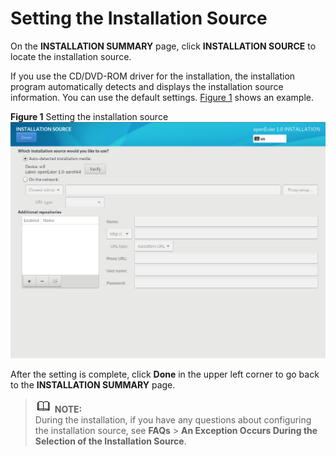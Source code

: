 # Setting the Installation Source<a name="EN-US_TOPIC_0214071162"></a>

On the  **INSTALLATION SUMMARY**  page, click  **INSTALLATION SOURCE**  to locate the installation source.

If you use the CD/DVD-ROM driver for the installation, the installation program automatically detects and displays the installation source information. You can use the default settings.  [Figure 1](#en-us_topic_0186390100_en-us_topic_0144427079_fig93633295132)  shows an example.

**Figure  1**  Setting the installation source<a name="en-us_topic_0186390100_en-us_topic_0144427079_fig93633295132"></a>  
![](figures/setting-the-installation-source.png "setting-the-installation-source")

After the setting is complete, click  **Done**  in the upper left corner to go back to the  **INSTALLATION SUMMARY**  page.

>![](public_sys-resources/icon-note.gif) **NOTE:**   
>During the installation, if you have any questions about configuring the installation source, see  **FAQs**  \>  **An Exception Occurs During the Selection of the Installation Source**.  

